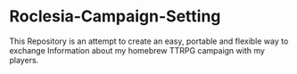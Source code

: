 # Roclesia-Campaign-Setting

This Repository is an attempt to create an easy, portable and flexible way to exchange Information about my homebrew TTRPG campaign with my players.

